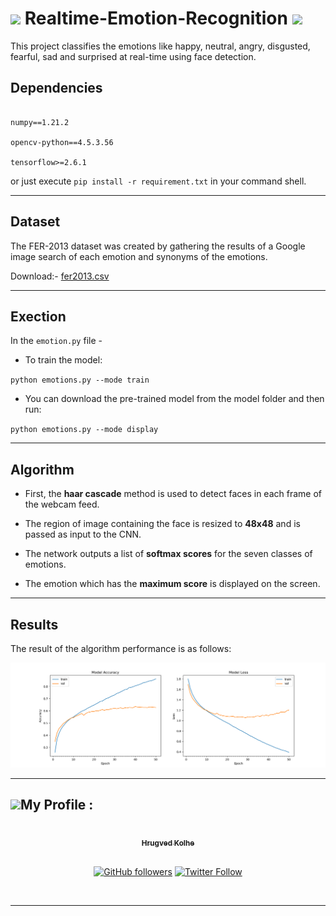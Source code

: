 # <img src="https://media.giphy.com/media/iY8CRBdQXODJSCERIr/giphy.gif" width="30px"> Realtime-Emotion-Recognition <img src="https://media.giphy.com/media/iY8CRBdQXODJSCERIr/giphy.gif" width="30px">

This project classifies the emotions like happy, neutral, angry, disgusted, fearful, sad and surprised at real-time using face detection. 

## Dependencies

```

numpy==1.21.2 

opencv-python==4.5.3.56

tensorflow>=2.6.1

```

or just execute `pip install -r requirement.txt`
in your command shell.

---

## Dataset

The FER-2013 dataset was created by gathering the results of a Google image search of each emotion and synonyms​​ of ​​the ​emotions. 

Download:- [fer2013.csv](https://www.kaggle.com/deadskull7/fer2013)

---

## Exection 

In the `emotion.py` file -

- To train the model:

`python emotions.py --mode train`

- You can download the pre-trained model from the model folder and then run:

`python emotions.py --mode display`

---

## Algorithm

- First, the **haar cascade** method is used to detect faces in each frame of the webcam feed.

- The region of image containing the face is resized to **48x48** and is passed as input to the CNN.

- The network outputs a list of **softmax scores** for the seven classes of emotions.

- The emotion which has the **maximum score** is displayed on the screen.

---

## Results

The result of the algorithm performance is as follows:

![Accuracy plot](https://raw.githubusercontent.com/hrugved06/Realtime-Emotion-Recognition/main/images/accuracy_plot.png)

---

## <img src="https://media.giphy.com/media/iY8CRBdQXODJSCERIr/giphy.gif" width="30px">My Profile :
<div align="center">
<a href="https://github.com/hrugved06"><img src="https://avatars.githubusercontent.com/u/59966943?s=400&u=445f4a7598547c0ecdeb22a265dd1a3dad9e297d&v=4" width="100px;" alt=""/><br /><sub><b> Hrugved Kolhe</b></sub></a>
</br>

</br>

[![GitHub followers](https://img.shields.io/github/followers/hrugved06.svg?label=Follow%20@hrugved06&style=social)](https://github.com/hrugved06) 
[![Twitter Follow](https://img.shields.io/twitter/follow/HrugVed_?style=social)](https://twitter.com/HrugVed_)
</div>
</br>

---